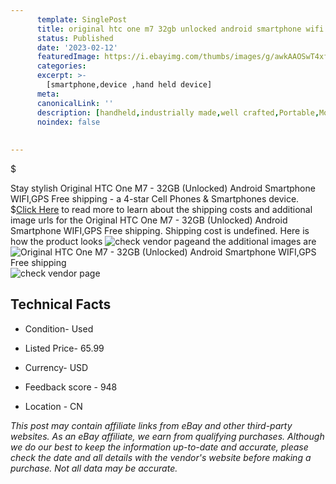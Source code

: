 ```yaml
---
      template: SinglePost
      title: original htc one m7 32gb unlocked android smartphone wifi gps free shipping
      status: Published
      date: '2023-02-12'
      featuredImage: https://i.ebayimg.com/thumbs/images/g/awkAAOSwT4xfprg7/s-l225.jpg
      categories: 
      excerpt: >-
        [smartphone,device ,hand held device]
      meta:
      canonicalLink: ''
      description: [handheld,industrially made,well crafted,Portable,Mobile,Compact,Convenient,Lightweight,Maneuverable,Man-portable,Miniature,Carriable,Hand-held,Light,Holdable,Transportable,Mobile device,Pocket-sized,On-the-go,Wireless,Cordless,Compact size,Convenient size, smartphone,device ,hand held device]
      noindex: false
      
        
---
```

$

Stay stylish Original HTC One M7 - 32GB (Unlocked) Android Smartphone WIFI,GPS Free shipping - a 4-star Cell Phones & Smartphones device.
$[Click Here](https://www.ebay.com/itm/393169261095?hash=item5b8ab6d227%3Ag%3AawkAAOSwT4xfprg7&mkevt=1&mkcid=1&mkrid=711-53200-19255-0&campid=%253CePNCampaignId%253E&customid=%253CreferenceId%253E&toolid=10049) to read more to learn about the shipping costs and additional image urls for the Original HTC One M7 - 32GB (Unlocked) Android Smartphone WIFI,GPS Free shipping. Shipping cost is undefined. Here is how the product looks ![check vendor page](https://i.ebayimg.com/thumbs/images/g/awkAAOSwT4xfprg7/s-l225.jpg)and the additional images are![Original HTC One M7 - 32GB (Unlocked) Android Smartphone WIFI,GPS Free shipping](https://i.ebayimg.com/images/g/awkAAOSwT4xfprg7/s-l225.jpg)![check vendor page](https://origin-galleryplus.ebayimg.com/ws/web/393169261095_2_0_1/225x225.jpg,https://origin-galleryplus.ebayimg.com/ws/web/393169261095_3_0_1/225x225.jpg,https://origin-galleryplus.ebayimg.com/ws/web/393169261095_4_0_1/225x225.jpg,https://origin-galleryplus.ebayimg.com/ws/web/393169261095_5_0_1/225x225.jpg,https://origin-galleryplus.ebayimg.com/ws/web/393169261095_6_0_1/225x225.jpg)



 ## Technical Facts 



     
      

 - Condition- Used 


      

 - Listed Price- 65.99 


      

 - Currency- USD 


      

 - Feedback score - 948 


      

 - Location - CN 


      
      

 *_This post may contain affiliate links from eBay and other third-party websites. As an eBay affiliate, we earn from qualifying purchases. Although we do our best to keep the information up-to-date and accurate, please check the date and all details with the vendor's website before making a purchase. Not all data may be accurate._*






